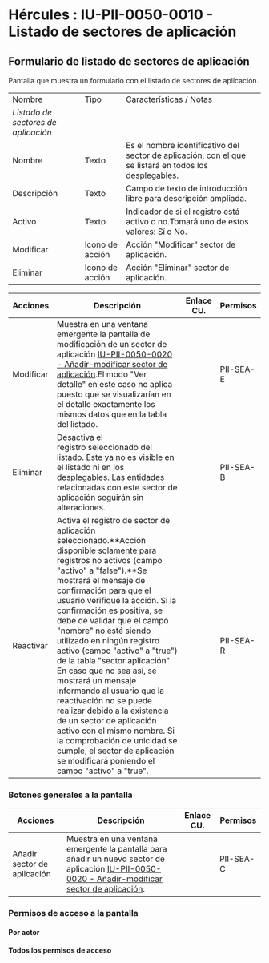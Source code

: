 # Hércules : IU\-PII\-0050\-0010 \- Listado de sectores de aplicación



## Formulario de listado de sectores de aplicación

Pantalla que muestra un formulario con el listado de sectores de aplicación.



|  | | |
| --- | --- | --- |
| Nombre | Tipo | Características / Notas |
| *Listado de sectores de aplicación* | | |
| Nombre | Texto | Es el nombre identificativo del sector de aplicación, con el que se listará en todos los desplegables. |
| Descripción | Texto | Campo de texto de introducción libre para descripción ampliada. |
| Activo | Texto | Indicador de si el registro está activo o no.Tomará uno de estos valores: Sí o No. |
| Modificar | Icono de acción | Acción "Modificar" sector de aplicación. |
| Eliminar | Icono de acción | Acción "Eliminar" sector de aplicación. |



| Acciones | Descripción | Enlace CU. | Permisos |
| --- | --- | --- | --- |
| Modificar | Muestra en una ventana emergente la pantalla de modificación de un sector de aplicación [IU\-PII\-0050\-0020 \- Añadir\-modificar sector de aplicación](/hercules/sgi-sistema-de-gestion-de-investigacion/requisitos-y-analisis-funcional/analisis-funcional-sgi-hercules/pii-modulo-de-propiedad-industrial-e-intelectual/pii-interfaz-de-usuario/iu-pii-0050-gestion-de-sectores-de-aplicacion/iu-pii-0050-0020-anadir-modificar-sector-de-aplicacion.md "/hercules/sgi-sistema-de-gestion-de-investigacion/requisitos-y-analisis-funcional/analisis-funcional-sgi-hercules/pii-modulo-de-propiedad-industrial-e-intelectual/pii-interfaz-de-usuario/iu-pii-0050-gestion-de-sectores-de-aplicacion/iu-pii-0050-0020-anadir-modificar-sector-de-aplicacion.md").El modo "Ver detalle" en este caso no aplica puesto que se visualizarían en el detalle exactamente los mismos datos que en la tabla del listado. |  | PII\-SEA\-E |
| Eliminar | Desactiva el registro seleccionado del listado. Este ya no es visible en el listado ni en los desplegables. Las entidades relacionadas con este sector de aplicación seguirán sin alteraciones. |  | PII\-SEA\-B |
| Reactivar | Activa el registro de sector de aplicación seleccionado.**Acción disponible solamente para registros no activos (campo "activo" a "false").**Se mostrará el mensaje de confirmación para que el usuario verifique la acción. Si la confirmación es positiva, se debe de validar que el campo "nombre" no esté siendo utilizado en ningún registro activo (campo "activo" a "true") de la tabla "sector aplicación". En caso que no sea así, se mostrará un mensaje informando al usuario que la reactivación no se puede realizar debido a la existencia de un sector de aplicación activo con el mismo nombre. Si la comprobación de unicidad se cumple, el sector de aplicación se modificará poniendo el campo "activo" a "true". |  | PII\-SEA\-R |

### Botones generales a la pantalla



| Acciones | Descripción | Enlace CU. | Permisos |
| --- | --- | --- | --- |
| Añadir sector de aplicación | Muestra en una ventana emergente la pantalla para añadir un nuevo sector de aplicación [IU\-PII\-0050\-0020 \- Añadir\-modificar sector de aplicación](/hercules/sgi-sistema-de-gestion-de-investigacion/requisitos-y-analisis-funcional/analisis-funcional-sgi-hercules/pii-modulo-de-propiedad-industrial-e-intelectual/pii-interfaz-de-usuario/iu-pii-0050-gestion-de-sectores-de-aplicacion/iu-pii-0050-0020-anadir-modificar-sector-de-aplicacion.md "/hercules/sgi-sistema-de-gestion-de-investigacion/requisitos-y-analisis-funcional/analisis-funcional-sgi-hercules/pii-modulo-de-propiedad-industrial-e-intelectual/pii-interfaz-de-usuario/iu-pii-0050-gestion-de-sectores-de-aplicacion/iu-pii-0050-0020-anadir-modificar-sector-de-aplicacion.md"). |  | PII\-SEA\-C |

### Permisos de acceso a la pantalla

#### Por actor

#### Todos los permisos de acceso




